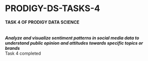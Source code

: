 <h1> PRODIGY-DS-TASKS-4</h1>
<h4>TASK 4 OF PRODIGY DATA SCIENCE</h4>
<p>
<br><b><i>Analyze and visualize sentiment patterns in social media data to understand public opinion and attitudes towards specific topics or brands </b> </i> 
<br> Task 4 completed</p>


